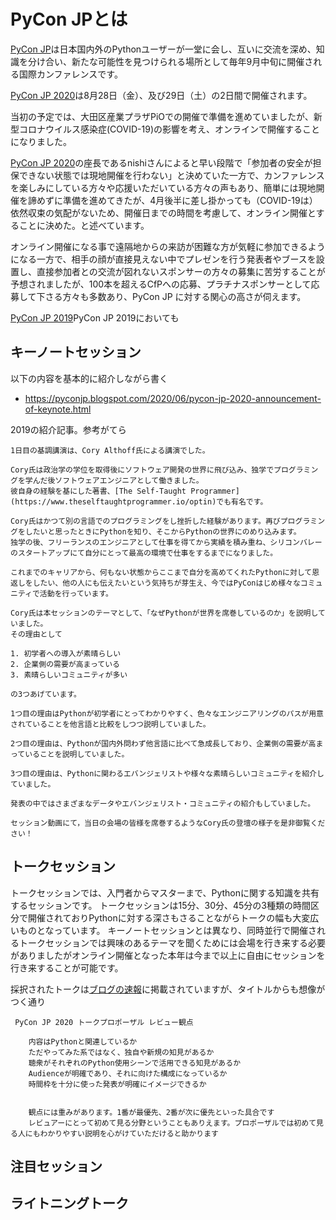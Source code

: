 # PyCon JPとは

[PyCon JP](https://www.pycon.jp/)は日本国内外のPythonユーザーが一堂に会し、互いに交流を深め、知識を分け合い、新たな可能性を見つけられる場所として毎年9月中旬に開催される国際カンファレンスです。

[PyCon JP 2020](https://pycon.jp/2020/)は8月28日（金）、及び29日（土）の2日間で開催されます。

当初の予定では、大田区産業プラザPiOでの開催で準備を進めていましたが、新型コロナウイルス感染症(COVID-19)の影響を考え、オンラインで開催することになりました。

[PyCon JP 2020](https://pycon.jp/2020/)の座長であるnishiさんによると早い段階で「参加者の安全が担保できない状態では現地開催を行わない」と決めていた一方で、カンファレンスを楽しみにしている方々や応援いただいている方々の声もあり、簡単には現地開催を諦めずに準備を進めてきたが、4月後半に差し掛かっても（COVID-19は）依然収束の気配がないため、開催日までの時間を考慮して、オンライン開催とすることに決めた。と述べています。

オンライン開催になる事で遠隔地からの来訪が困難な方が気軽に参加できるようになる一方で、相手の顔が直接見えない中でプレゼンを行う発表者やブースを設置し、直接参加者との交流が図れないスポンサーの方々の募集に苦労することが予想されましたが、100本を超えるCfPへの応募、プラチナスポンサーとして応募して下さる方々も多数あり、PyCon JP に対する関心の高さが伺えます。

[PyCon JP 2019](https://pycon.jp/2019/)PyCon JP 2019においても


## キーノートセッション

以下の内容を基本的に紹介しながら書く

 - https://pyconjp.blogspot.com/2020/06/pycon-jp-2020-announcement-of-keynote.html


2019の紹介記事。参考がてら

```
1日目の基調講演は、Cory Althoff氏による講演でした。

Cory氏は政治学の学位を取得後にソフトウェア開発の世界に飛び込み、独学でプログラミングを学んだ後ソフトウェアエンジニアとして働きました。
彼自身の経験を基にした著書、[The Self-Taught Programmer](https://www.theselftaughtprogrammer.io/optin)でも有名です。

Cory氏はかつて別の言語でのプログラミングをし挫折した経験があります。再びプログラミングをしたいと思ったときにPythonを知り、そこからPythonの世界にのめり込みます。
独学の後、フリーランスのエンジニアとして仕事を得てから実績を積み重ね、シリコンバレーのスタートアップにて自分にとって最高の環境で仕事をするまでになりました。

これまでのキャリアから、何もない状態からここまで自分を高めてくれたPythonに対して恩返しをしたい、他の人にも伝えたいという気持ちが芽生え、今ではPyConはじめ様々なコミュニティで活動を行っています。

Cory氏は本セッションのテーマとして、「なぜPythonが世界を席巻しているのか」を説明していました。
その理由として

1. 初学者への導入が素晴らしい
2. 企業側の需要が高まっている
3. 素晴らしいコミュニティが多い

の3つあげています。

1つ目の理由はPythonが初学者にとってわかりやすく、色々なエンジニアリングのパスが用意されていることを他言語と比較をしつつ説明していました。

2つ目の理由は、Pythonが国内外問わず他言語に比べて急成長しており、企業側の需要が高まっていることを説明していました。

3つ目の理由は、Pythonに関わるエバンジェリストや様々な素晴らしいコミュニティを紹介していました。

発表の中ではさまざまなデータやエバンジェリスト・コミュニティの紹介もしていました。

セッション動画にて，当日の会場の皆様を席巻するようなCory氏の登壇の様子を是非御覧ください！
```

## トークセッション

トークセッションでは、入門者からマスターまで、Pythonに関する知識を共有するセッションです。
トークセッションは15分、30分、45分の3種類の時間区分で開催されておりPythonに対する深さもさることながらトークの幅も大変広いものとなっています。
キーノートセッションとは異なり、同時並行で開催されるトークセッションでは興味のあるテーマを聞くためには会場を行き来する必要がありましたがオンライン開催となった本年は今まで以上に自由にセッションを行き来することが可能です。

採択されたトークは[ブログの速報](https://pyconjp.blogspot.com/2020/06/pyconjp-2020-proposal-selection.html)に掲載されていますが、タイトルからも想像がつく通り

```
 PyCon JP 2020 トークプロポーザル レビュー観点

    内容はPythonと関連しているか
    ただやってみた系ではなく、独自や新規の知見があるか
    聴衆がそれぞれのPython使用シーンで活用できる知見があるか
    Audienceが明確であり、それに向けた構成になっているか
    時間枠を十分に使った発表が明確にイメージできるか


    観点には重みがあります。1番が最優先、2番が次に優先といった具合です
    レビュアーにとって初めて見る分野ということもありえます。プロポーザルでは初めて見る人にもわかりやすい説明を心がけていただけると助かります
```


## 注目セッション

## ライトニングトーク

